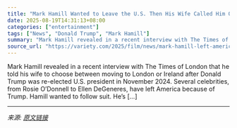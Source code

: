 ```yaml
---
title: "Mark Hamill Wanted to Leave the U.S. Then His Wife Called Him Out for Being ‘Forced Out’ by Donald Trump: ‘That Son of a B—. I’m Not Leaving’"
date: 2025-08-19T14:31:13+08:00
categories: ["entertainment"]
tags: ["News", "Donald Trump", "Mark Hamill"]
summary: "Mark Hamill revealed in a recent interview with The Times of London that he told his wife to choose between moving to London or Ireland after Donald Trump was re-elected U.S. president in November 202"
source_url: "https://variety.com/2025/film/news/mark-hamill-left-america-trump-election-1236492734/"
---
```


Mark Hamill revealed in a recent interview with The Times of London that he told his wife to choose between moving to London or Ireland after Donald Trump was re-elected U.S. president in November 2024. Several celebrities, from Rosie O&#8217;Donnell to Ellen DeGeneres, have left America because of Trump. Hamill wanted to follow suit. He&#8217;s [&#8230;]

---

*来源: [原文链接](https://variety.com/2025/film/news/mark-hamill-left-america-trump-election-1236492734/)*
